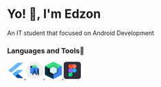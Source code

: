 # Yo! 👋, I'm Edzon
An IT student that focused on Android Development

### Languages and Tools💜
<p align="left"> <a href="https://kotlinlang.org" target="_blank"> <img src="https://raw.githubusercontent.com/dnfield/flutter_svg/7d374d7107561cbd906d7c0ca26fef02cc01e7c8/example/assets/flutter_logo.svg?sanitize=true.svg" alt="flutter_logo" width="40" height="40"/> </a> <a href="https://developer.android.com/studio" target="_blank"> <img src="/android_studio_ic.svg" alt="Android Studio" width="40" height="40"/> </a> <a href="https://developer.android.com/jetpack/compose" target="_blank"> <img src="/compose_ic.svg" alt="Jetpack Compose" width="40" height="40"/> </a> <a href="https://www.figma.com/" target="_blank"> <img src="/figma_ic.svg" alt="figma" width="40" height="40"/> </a> </p>
